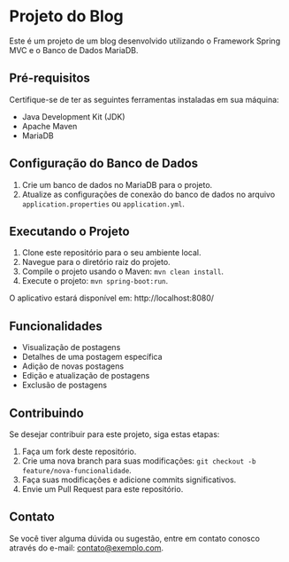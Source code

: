 # Projeto do Blog

Este é um projeto de um blog desenvolvido utilizando o Framework Spring MVC e o Banco de Dados MariaDB.

## Pré-requisitos

Certifique-se de ter as seguintes ferramentas instaladas em sua máquina:

- Java Development Kit (JDK)
- Apache Maven
- MariaDB

## Configuração do Banco de Dados

1. Crie um banco de dados no MariaDB para o projeto.
2. Atualize as configurações de conexão do banco de dados no arquivo `application.properties` ou `application.yml`.

## Executando o Projeto

1. Clone este repositório para o seu ambiente local.
2. Navegue para o diretório raiz do projeto.
3. Compile o projeto usando o Maven: `mvn clean install`.
4. Execute o projeto: `mvn spring-boot:run`.

O aplicativo estará disponível em: http://localhost:8080/

## Funcionalidades

- Visualização de postagens
- Detalhes de uma postagem específica
- Adição de novas postagens
- Edição e atualização de postagens
- Exclusão de postagens

## Contribuindo

Se desejar contribuir para este projeto, siga estas etapas:

1. Faça um fork deste repositório.
2. Crie uma nova branch para suas modificações: `git checkout -b feature/nova-funcionalidade`.
3. Faça suas modificações e adicione commits significativos.
4. Envie um Pull Request para este repositório.

## Contato

Se você tiver alguma dúvida ou sugestão, entre em contato conosco através do e-mail: contato@exemplo.com.

